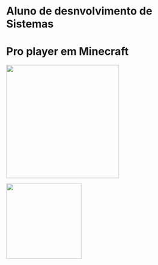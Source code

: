 # <strong>Aluno de desnvolvimento de Sistemas</strong>
# <strong>Pro player em Minecraft</strong>
<img height="300px" src="https://cdn.jsdelivr.net/gh/devicons/devicon/icons/unity/unity-original-wordmark.svg" />

​
<img height="200px" src="https://cdn.jsdelivr.net/gh/devicons/devicon/icons/visualstudio/visualstudio-plain-wordmark.svg" />
